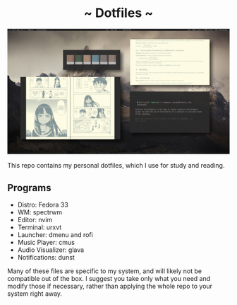 <h1 align="center">~ Dotfiles ~</h1>

![Preview](preview.png)

This repo contains my personal dotfiles, which I use for study and reading.

## Programs
- Distro: Fedora 33
- WM: spectrwm
- Editor: nvim
- Terminal: urxvt
- Launcher: dmenu and rofi
- Music Player: cmus
- Audio Visualizer: glava
- Notifications: dunst

Many of these files are specific to my system, and will likely not be compatible out of the box. I suggest you take only what you need and modify those if necessary, rather than applying the whole repo to your system right away.
